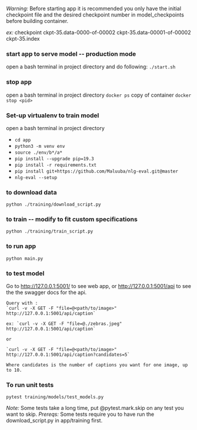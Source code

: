 *Warning:* Before starting app it is recommended you only have the initial checkpoint
file and the desired checkpoint number in model_checkpoints before building container.

*ex:* checkpoint ckpt-35.data-0000-of-00002 ckpt-35.data-00001-of-00002 ckpt-35.index

### start app to serve model -- production mode 
open a bash terminal in project directory and do following:
`./start.sh`

### stop app
open a bash terminal in project directory
`docker ps`
copy <pid> of container
`docker stop <pid>`


### Set-up virtualenv to train model
   open a bash terminal in project directory
   * `cd app`
   * `python3 -m venv env`
   * `source ./env/b*/a*`
   * `pip install --upgrade pip=19.3`
   * `pip install -r requirements.txt`
   * `pip install git+https://github.com/Maluuba/nlg-eval.git@master`
   * `nlg-eval --setup`

### to download data 
`python ./training/download_script.py`

### to train -- modify to fit custom specifications
`python ./training/train_script.py`

###  to run app 
`python main.py`

### to test model
Go to http://127.0.0.1:5001/ to see web app,
or http://127.0.0.1:5001/api to see the the swagger docs for the api.
    
    Query with :
    `curl -v -X GET -F "file=@<path/to/image>"  http://127.0.0.1:5001/api/caption`

    ex: `curl -v -X GET -F "file=@./zebras.jpeg"  http://127.0.0.1:5001/api/caption`

    or

    `curl -v -X GET -F "file=@<path/to/image>"  http://127.0.0.1:5001/api/caption?candidates=5`

    Where candidates is the number of captions you want for one image, up to 10.

### To run unit tests
`pytest training/models/test_models.py`

*Note:* Some tests take a long time, put @pytest.mark.skip on any test you want to skip.
*Prereqs:* Some tests require you to have run the download_script.py in app/training first.
